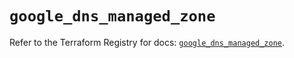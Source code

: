 # `google_dns_managed_zone`

Refer to the Terraform Registry for docs: [`google_dns_managed_zone`](https://registry.terraform.io/providers/hashicorp/google/6.36.0/docs/resources/dns_managed_zone).
